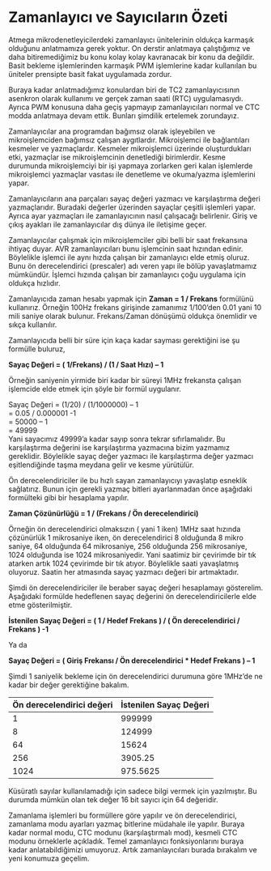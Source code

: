 # Zamanlayıcı ve Sayıcıların Özeti

Atmega mikrodenetleyicilerdeki zamanlayıcı ünitelerinin oldukça karmaşık olduğunu anlatmamıza gerek yoktur. On derstir anlatmaya çalıştığımız ve daha bitiremediğimiz bu konu kolay kolay kavranacak bir konu da değildir. Basit bekleme işlemlerinden karmaşık PWM işlemlerine kadar kullanılan bu üniteler prensipte basit fakat uygulamada zordur.

Buraya kadar anlatmadığımız konulardan biri de TC2 zamanlayıcısının asenkron olarak kullanımı ve gerçek zaman saati \(RTC\) uygulamasıydı. Ayrıca PWM konusuna daha geçiş yapmayıp zamanlayıcıları normal ve CTC modda anlatmaya devam ettik. Bunları şimdilik ertelemek zorundayız.

Zamanlayıcılar ana programdan bağımsız olarak işleyebilen ve mikroişlemciden bağımsız çalışan aygıtlardır. Mikroişlemci ile bağlantıları kesmeler ve yazmaçlardır. Kesmeler mikroişlemci üzerinde oluşturdukları etki, yazmaçlar ise mikroişlemcinin denetlediği birimlerdir. Kesme durumunda mikroişlemciyi bir işi yapmaya zorlarken geri kalan işlemlerde mikroişlemci yazmaçlar vasıtası ile denetleme ve okuma/yazma işlemlerini yapar.

Zamanlayıcıların ana parçaları sayaç değeri yazmacı ve karşılaştırma değeri yazmaçlarıdır. Buradaki değerler üzerinden sayaçlar çeşitli işlemleri yapar. Ayrıca ayar yazmaçları ile zamanlayıcının nasıl çalışacağı belirlenir. Giriş ve çıkış ayakları ile zamanlayıcılar dış dünya ile iletişime geçer.

Zamanlayıcılar çalışmak için mikroişlemciler gibi belli bir saat frekansına ihtiyaç duyar. AVR zamanlayıcıları bunu işlemcinin saat hızından edinir. Böylelikle işlemci ile aynı hızda çalışan bir zamanlayıcı elde etmiş oluruz. Bunu ön derecelendirici \(prescaler\) adı veren yapı ile bölüp yavaşlatmamız mümkündür. İşlemci hızında çalışan bir zamanlayıcı çoğu uygulama için oldukça hızlıdır.

Zamanlayıcıda zaman hesabı yapmak için **Zaman = 1 / Frekans** formülünü kullanırız. Örneğin 100Hz frekans girişinde zamanımız 1/100’den 0.01 yani 10 mili saniye olarak bulunur. Frekans/Zaman dönüşümü oldukça önemlidir ve sıkça kullanılır.

Zamanlayıcıda belli bir süre için kaça kadar sayması gerektiğini ise şu formülle buluruz,

**Sayaç Değeri = \( 1/Frekans\) / \(1 / Saat Hızı\) – 1**

Örneğin saniyenin yirmide biri kadar bir süreyi 1MHz frekansta çalışan işlemcide elde etmek için şöyle bir formül uygulanır.

Sayaç Değeri = \(1/20\) / \(1/1000000\) – 1  
=  0.05 / 0.000001 -1  
= 50000 – 1  
= 49999  
Yani sayacımız 49999’a kadar sayıp sonra tekrar sıfırlamalıdır. Bu karşılaştırma değerini ise karşılaştırma yazmacına bizim yazmamız gereklidir. Böylelikle sayaç değer yazmacı ile karşılaştırma değer yazmacı eşitlendiğinde taşma meydana gelir ve kesme yürütülür.

Ön derecelendiriciler ile bu hızlı sayan zamanlayıcıyı yavaşlatıp esneklik sağlatırız. Bunun için gerekli yazmaç bitleri ayarlanmadan önce aşağıdaki formülteki gibi bir hesaplama yapılır.

**Zaman Çözünürlüğü = 1 / \(Frekans / Ön derecelendirici\)** 

Örneğin ön derecelendirici olmaksızın \( yani 1 iken\) 1MHz saat hızında çözünürlük 1 mikrosaniye iken, ön derecelendirici 8 olduğunda 8 mikro saniye, 64 olduğunda 64 mikrosaniye, 256 olduğunda 256 mikrosaniye, 1024 olduğunda ise 1024 mikrosaniyedir. Yani saatimiz bir çevirimde bir tık atarken artık 1024 çevirimde bir tık atıyor. Böylelikle saati yavaşlatmış oluyoruz. Saatin her atmasında sayaç yazmacı değeri bir artmaktadır.

Şimdi ön derecelendiriciler ile beraber sayaç değeri hesaplamayı gösterelim. Aşağıdaki formülde hedeflenen sayaç değerini ön derecelendiricilerle elde etme gösterilmiştir.

**İstenilen Sayaç Değeri = \( 1 / Hedef Frekans \) / \( Ön derecelendirici / Frekans \)  -1**

Ya da

**Sayaç Değeri = \( Giriş Frekansı / Ön derecelendirici \* Hedef Frekans \) – 1** 

Şimdi 1 saniyelik bekleme için ön derecelendirici durumuna göre 1MHz’de ne kadar bir değer gerektiğine bakalım.

| Ön derecelendirici değeri | İstenilen Sayaç Değeri |
| :--- | :--- |
| 1 | 999999 |
| 8 | 124999 |
| 64 | 15624 |
| 256 | 3905.25 |
| 1024 | 975.5625 |

Küsüratlı sayılar kullanılamadığı için sadece bilgi vermek için yazılmıştır. Bu durumda mümkün olan tek değer 16 bit sayıcı için 64 değeridir.

Zamanlama işlemleri bu formüllere göre yapılır ve ön derecelendirici, zamanlama modu ayarları yazmaç bitlerine müdahale ile yapılır. Buraya kadar normal modu, CTC modunu \(karşılaştırmalı mod\), kesmeli CTC modunu örneklerle açıkladık. Temel zamanlayıcı fonksiyonlarını buraya kadar anlatabildiğimizi umuyoruz. Artık zamanlayıcıları burada bırakalım ve yeni konumuza  geçelim.

